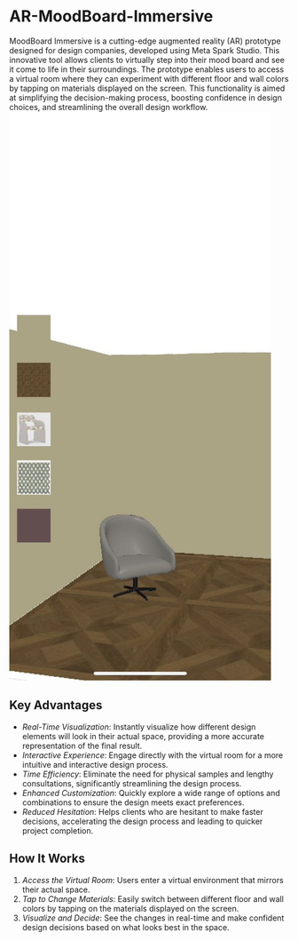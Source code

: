 # AR-MoodBoard-Immersive
MoodBoard Immersive is a cutting-edge augmented reality (AR) prototype designed for design companies, developed using Meta Spark Studio. This innovative tool allows clients to virtually step into their mood board and see it come to life in their surroundings. The prototype enables users to access a virtual room where they can experiment with different floor and wall colors by tapping on materials displayed on the screen. This functionality is aimed at simplifying the decision-making process, boosting confidence in design choices, and streamlining the overall design workflow.
                   ![Images/AR MoodBoard Immersive photo.jpeg](https://github.com/RahafRafdan/AR-MoodBoard-Immersive/blob/main/Images/AR%20MoodBoard%20Immersive%20photo.jpeg)

## Key Advantages

- *Real-Time Visualization*: Instantly visualize how different design elements will look in their actual space, providing a more accurate representation of the final result.
- *Interactive Experience*: Engage directly with the virtual room for a more intuitive and interactive design process.
- *Time Efficiency*: Eliminate the need for physical samples and lengthy consultations, significantly streamlining the design process.
- *Enhanced Customization*: Quickly explore a wide range of options and combinations to ensure the design meets exact preferences.
- *Reduced Hesitation*: Helps clients who are hesitant to make faster decisions, accelerating the design process and leading to quicker project completion.

## How It Works

1. *Access the Virtual Room*: Users enter a virtual environment that mirrors their actual space.
2. *Tap to Change Materials*: Easily switch between different floor and wall colors by tapping on the materials displayed on the screen.
3. *Visualize and Decide*: See the changes in real-time and make confident design decisions based on what looks best in the space.
